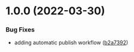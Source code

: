# 1.0.0 (2022-03-30)


### Bug Fixes

* adding automatic publish workflow ([b2a7392](https://github.com/SpringRole/DPI/commit/b2a7392f2bfd6970f05daa67cbc151018e484b2b))
